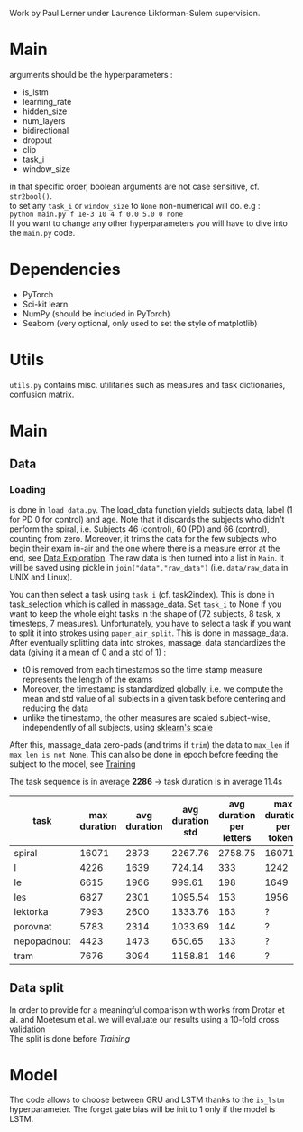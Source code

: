 Work by Paul Lerner under Laurence Likforman-Sulem supervision.
# Main
arguments should be the hyperparameters :
- is_lstm
- learning_rate
- hidden_size
- num_layers
- bidirectional
- dropout
- clip
- task_i
- window_size

in that specific order, boolean arguments are not case sensitive, cf. `str2bool()`.  
to set any `task_i` or `window_size` to `None` non-numerical will do. e.g :  
`python main.py f 1e-3 10 4 f 0.0 5.0 0 none`  
If you want to change any other hyperparameters you will have to dive into the `main.py` code.

# Dependencies
- PyTorch
- Sci-kit learn
- NumPy (should be included in PyTorch)
- Seaborn (very optional, only used to set the style of matplotlib)

# Utils
`utils.py` contains misc. utilitaries such as measures and task dictionaries, confusion matrix.
# Main
## Data
### Loading
is done in `load_data.py`. The load_data function yields subjects data, label (1 for PD 0 for control) and age. Note that it discards the subjects who didn't perform the spiral, i.e. Subjects 46 (control), 60 (PD) and 66 (control), counting from zero. Moreover, it trims the data for the few subjects who begin their exam in-air and the one where there is a measure error at the end, see [Data Exploration](#Data-Exploration). The raw data is then turned into a list in `Main`. It will be saved using pickle in `join("data","raw_data")` (i.e. `data/raw_data` in UNIX and Linux).

You can then select a task using `task_i` (cf. task2index). This is done in task_selection which is called in massage_data. Set `task_i` to None if you want to keep the whole eight tasks in the shape of (72 subjects, 8 task, x timesteps, 7 measures). Unfortunately, you have to select a task if you want to split it into strokes using `paper_air_split`. This is done in massage_data. After eventually splitting data into strokes, massage_data standardizes the data (giving it a mean of 0 and a std of 1) :
- t0 is removed from each timestamps so the time stamp measure represents the length of the exams
- Moreover, the timestamp is standardized globally, i.e. we compute the mean and std value of all subjects in a given task before centering and reducing the data
- unlike the timestamp, the other measures are scaled subject-wise, independently of all subjects, using [sklearn's scale](https://scikit-learn.org/stable/modules/generated/sklearn.preprocessing.scale.html)

After this, massage_data zero-pads (and trims if `trim`) the data to `max_len` if `max_len is not None`. This can also be done in epoch before feeding the subject to the model, see [Training](#Training)



 The task sequence is in average **2286** &rarr; task duration is in average 11.4s  

 task | max duration | avg duration | avg duration std | avg duration per letters | max duration per tokens | max duration per stroke | max # of strokes | std of stroke duration | std of # of strokes
 --|--|--|--|--|--|--|--|--|--
 spiral | 16071 | 2873 | 2267.76 | 2758.75  | 16071| 16071|25|1715|3.57
 l | 4226|1639 | 724.14 | 333 | 1242|752|15|109 | 1.42
 le | 6615| 1966 | 999.61 | 198 | 1649|1104|15| 160 | 1.57
 les | 6827| 2301 | 1095.54 | 153| 1956|1476|21| 183 | 2.47
 lektorka | 7993| 2600 | 1333.76  | 163| ?|3568|29| 281 | 7.16
 porovnat | 5783| 2314 | 1033.69 |144| ?|2057|43| 198 | 8.72
 nepopadnout | 4423| 1473 | 650.65 | 133| ?|2267|35| 189 | 6.85
 tram | 7676| 3094 | 1158.81 | 146| ?|1231|67| 117 | 8.38

## Data split
In order to provide for a meaningful comparison with works from Drotar et al. and Moetesum et al. we will evaluate our results using a 10-fold cross validation  
The split is done before *Training*

# Model
The code allows to choose between GRU and LSTM thanks to the `is_lstm` hyperparameter. The forget gate bias will be init to 1 only if the model is LSTM.
